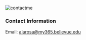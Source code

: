 ![contactme](https://user-images.githubusercontent.com/62073935/118414264-91496c80-b671-11eb-9518-cd093752c1fc.jpg)

### Contact Information
Email: alarosa@my365.bellevue.edu
